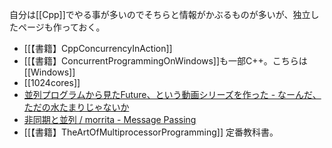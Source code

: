 自分は[[Cpp]]でやる事が多いのでそちらと情報がかぶるものが多いが、独立したページも作っておく。

- [[【書籍】CppConcurrencyInAction]]
- [[【書籍】ConcurrentProgrammingOnWindows]]も一部C++。こちらは[[Windows]]
- [[1024cores]]
- [並列プログラムから見たFuture、という動画シリーズを作った - なーんだ、ただの水たまりじゃないか](https://karino2.github.io/2021/03/05/future_for_parallel.html)
- [非同期と並列 / morrita - Message Passing](https://messagepassing.github.io/012-manycore/01-morrita/)
- [[【書籍】TheArtOfMultiprocessorProgramming]] 定番教科書。
